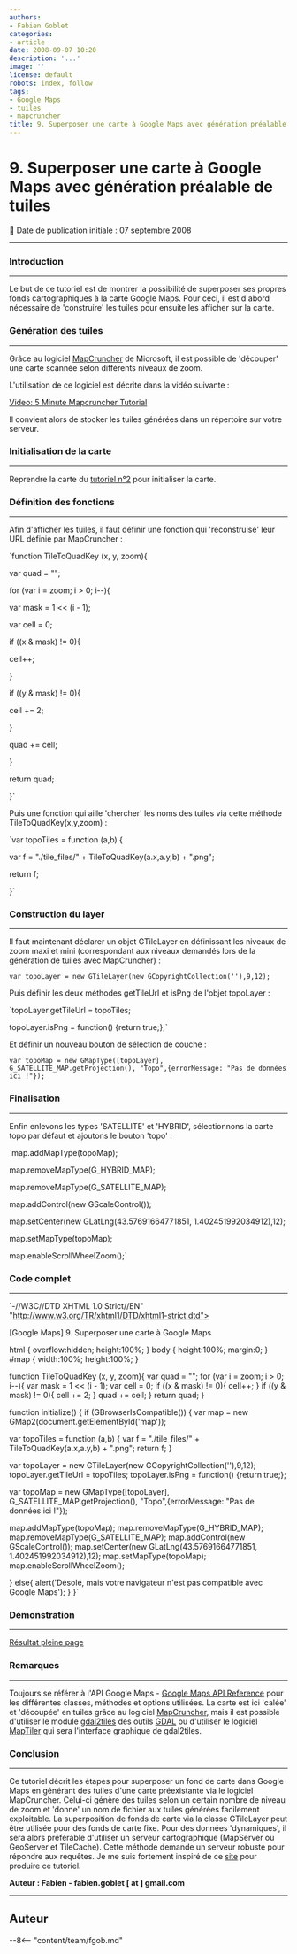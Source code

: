 ```yaml
---
authors:
- Fabien Goblet
categories:
- article
date: 2008-09-07 10:20
description: '...'
image: ''
license: default
robots: index, follow
tags:
- Google Maps
- tuiles
- mapcruncher
title: 9. Superposer une carte à Google Maps avec génération préalable de tuiles
---
```


# 9. Superposer une carte à Google Maps avec génération préalable de tuiles


:calendar: Date de publication initiale : 07 septembre 2008


----





### Introduction




---


Le but de ce tutoriel est de montrer la possibilité de superposer ses propres fonds cartographiques à la carte Google Maps. Pour ceci, il est d'abord nécessaire de 'construire' les tuiles pour ensuite les afficher sur la carte.  



### Génération des tuiles




---


Grâce au logiciel [MapCruncher](http://research.microsoft.com/en-us/um/redmond/projects/mapcruncher/) de Microsoft, il est possible de 'découper' une carte scannée selon différents niveaux de zoom.  

L'utilisation de ce logiciel est décrite dans la vidéo suivante :

[Video: 5 Minute Mapcruncher Tutorial](http://video.msn.com/video.aspx?vid=66a1094c-8490-4e30-b353-88332ba2fe47 "5 Minute Mapcruncher Tutorial")


Il convient alors de stocker les tuiles générées dans un répertoire sur votre serveur.  





### Initialisation de la carte




---


Reprendre la carte du [tutoriel n°2](http://www.geotribu.net/node/13) pour initialiser la carte.  



### Définition des fonctions




---


Afin d'afficher les tuiles, il faut définir une fonction qui 'reconstruise' leur URL définie par MapCruncher :  

`function TileToQuadKey (x, y, zoom){  

var quad = "";  

for (var i = zoom; i > 0; i--){  

var mask = 1 << (i - 1);  

var cell = 0;  

if ((x & mask) != 0){  

cell++;  

}  

if ((y & mask) != 0){  

cell += 2;  

}  

quad += cell;  

}  

return quad;  

}`  

Puis une fonction qui aille 'chercher' les noms des tuiles via cette méthode TileToQuadKey(x,y,zoom) :  

`var topoTiles = function (a,b) {  

var f = "./tile_files/" + TileToQuadKey(a.x,a.y,b) + ".png";  

return f;  

}`  



### Construction du layer




---


Il faut maintenant déclarer un objet GTileLayer en définissant les niveaux de zoom maxi et mini (correspondant aux niveaux demandés lors de la génération de tuiles avec MapCruncher) :  

`var topoLayer = new GTileLayer(new GCopyrightCollection(''),9,12);`  

Puis définir les deux méthodes getTileUrl et isPng de l'objet topoLayer :  

`topoLayer.getTileUrl = topoTiles;  

topoLayer.isPng = function() {return true;};`  

Et définir un nouveau bouton de sélection de couche :  

`var topoMap = new GMapType([topoLayer], G_SATELLITE_MAP.getProjection(), "Topo",{errorMessage: "Pas de données ici !"});`  



### Finalisation




---


Enfin enlevons les types 'SATELLITE' et 'HYBRID', sélectionnons la carte topo par défaut et ajoutons le bouton 'topo' :  

`map.addMapType(topoMap);  

map.removeMapType(G_HYBRID_MAP);  

map.removeMapType(G_SATELLITE_MAP);  

map.addControl(new GScaleControl());  

map.setCenter(new GLatLng(43.57691664771851, 1.402451992034912),12);  

map.setMapType(topoMap);  

map.enableScrollWheelZoom();`  



### Code complet




---


`-//W3C//DTD XHTML 1.0 Strict//EN" "http://www.w3.org/TR/xhtml1/DTD/xhtml1-strict.dtd">  







[Google Maps] 9. Superposer une carte à Google Maps  



html { overflow:hidden; height:100%; }
body { height:100%; margin:0; }
#map { width:100%; height:100%; }



function TileToQuadKey (x, y, zoom){
var quad = "";
for (var i = zoom; i > 0; i--){
var mask = 1 << (i - 1);
var cell = 0;
if ((x & mask) != 0){
cell++;
}
if ((y & mask) != 0){
cell += 2;
}
quad += cell;
}
return quad;
}

function initialize() {
if (GBrowserIsCompatible()) {
var map = new GMap2(document.getElementById('map'));

var topoTiles = function (a,b) {
var f = "./tile\_files/" + TileToQuadKey(a.x,a.y,b) + ".png";
return f;
}

var topoLayer = new GTileLayer(new GCopyrightCollection(''),9,12);
topoLayer.getTileUrl = topoTiles;
topoLayer.isPng = function() {return true;};

var topoMap = new GMapType([topoLayer], G\_SATELLITE\_MAP.getProjection(), "Topo",{errorMessage: "Pas de données ici !"});

map.addMapType(topoMap);
map.removeMapType(G\_HYBRID\_MAP);
map.removeMapType(G\_SATELLITE\_MAP);
map.addControl(new GScaleControl());
map.setCenter(new GLatLng(43.57691664771851, 1.402451992034912),12);
map.setMapType(topoMap);
map.enableScrollWheelZoom();

}
else{
alert('Désolé, mais votre navigateur n\'est pas compatible avec Google Maps');
}
}`  



### Démonstration




---






[Résultat pleine page](http://88.191.39.115/fabien/geotribu/%5bgeotribu%5d_Google-Maps_tuto9.html)


### Remarques




---


Toujours se référer à l'API Google Maps - [Google Maps API Reference](http://code.google.com/apis/maps/documentation/reference.html) pour les différentes classes, méthodes et options utilisées.
La carte est ici 'calée' et 'découpée' en tuiles grâce au logiciel [MapCruncher](http://research.microsoft.com/en-us/um/redmond/projects/mapcruncher/), mais il est possible d'utiliser le module [gdal2tiles](http://www.klokan.cz/projects/gdal2tiles/) des outils [GDAL](http://www.gdal.org/) ou d'utiliser le logiciel [MapTiler](http://www.maptiler.org/) qui sera l'interface graphique de gdal2tiles.


### Conclusion




---


Ce tutoriel décrit les étapes pour superposer un fond de carte dans Google Maps en générant des tuiles d'une carte préexistante via le logiciel MapCruncher.
Celui-ci génère des tuiles selon un certain nombre de niveau de zoom et 'donne' un nom de fichier aux tuiles générées facilement exploitable.
La superposition de fonds de carte via la classe GTileLayer peut être utilisée pour des fonds de carte fixe. Pour des données 'dynamiques', il sera alors préférable d'utiliser un serveur cartographique (MapServer ou GeoServer et TileCache).
Cette méthode demande un serveur robuste pour répondre aux requêtes.
Je me suis fortement inspiré de ce [site](http://www.bdcc.co.uk/GoogleCrunch/Crunch.htm) pour produire ce tutoriel.


**Auteur : Fabien - fabien.goblet [ at ] gmail.com**




----

## Auteur

--8<-- "content/team/fgob.md"
